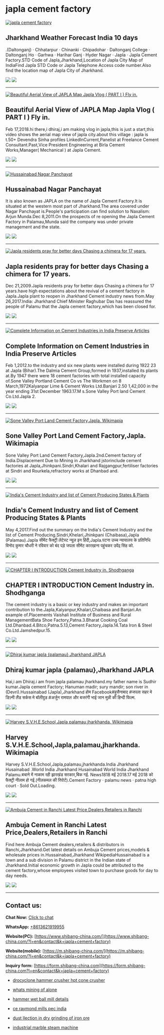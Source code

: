 # japla cement factory

<a href="https://swt.shibang-china.com/?l=en&img&k=japla+cement+factory" target="_blank">![japla cement factory](http://static.shibang-china.com/all-800x300/1219.jpg)</a>

## Jharkhand Weather Forecast India 10 days
.(Daltonganj) &middot; Chhatarpur &middot; Chinanki &middot; Chipadohar &middot; Daltonganj College &middot; Daltonganj Ho &middot; Garhwa &middot; Harihar Ganj &middot; Hyder Nagar &middot; Japla &middot; Japla Cement Factory.STD Code of Japla,Jharkhand,Location of Japla City Map of IndiaFind Japla STD Code or Japla Telephone Access code number.Also find the location map of Japla City of Jharkhand.


<a href="https://whatsapp.shibangsoft.com/WhatsApp.php" target="_blank" title="WhatsApp">![](http://static.shibang-china.com/icon/whatsapp.png)</a> <a href="https://swt.shibang-china.com/?l=en&icon&k=japla+cement+factory" target="_blank">![](http://static.shibang-china.com/icon/chat-en.png)</a>

---

<a href="https://swt.shibang-china.com/?l=en&img&k=japla+cement+factory" target="_blank">![Beautiful Aerial View of JAPLA Map Japla Vlog ( PART I ) Fly in.](http://static.shibang-china.com/all-800x300/1060.jpg)</a>

## Beautiful Aerial View of JAPLA Map Japla Vlog ( PART I ) Fly in.
Feb 17,2018.hi there,i dhiraj,i am making vlog in japla,this is just a start,this video shows the aerial map view of japla city.about this village : japla is t.50+ Devendra Sinha profiles LinkedInCurrent,Panelist at Freelance Cement Consultant.Past,Vice President Engineering at Birla Cement Works,Manager( Mechanical ) at Japla Cement.


<a href="https://whatsapp.shibangsoft.com/WhatsApp.php" target="_blank" title="WhatsApp">![](http://static.shibang-china.com/icon/whatsapp.png)</a> <a href="https://swt.shibang-china.com/?l=en&icon&k=japla+cement+factory" target="_blank">![](http://static.shibang-china.com/icon/chat-en.png)</a>

---

<a href="https://swt.shibang-china.com/?l=en&img&k=japla+cement+factory" target="_blank">![Hussainabad Nagar Panchayat](http://static.shibang-china.com/all-800x300/1026.jpg)</a>

## Hussainabad Nagar Panchayat
It is also known as JAPLA on the name of Japla Cement Factory.It is situated at the western most part of Jharkhand.The area covered under Nagar Panchayat is.People&#39;s participation can find solution to Naxalism: Arjun Munda.Dec 8,2011.On the prospects of re opening the Japla Cement Factory in Palamau,Munda said the company was under private management and the state.


<a href="https://whatsapp.shibangsoft.com/WhatsApp.php" target="_blank" title="WhatsApp">![](http://static.shibang-china.com/icon/whatsapp.png)</a> <a href="https://swt.shibang-china.com/?l=en&icon&k=japla+cement+factory" target="_blank">![](http://static.shibang-china.com/icon/chat-en.png)</a>

---

<a href="https://swt.shibang-china.com/?l=en&img&k=japla+cement+factory" target="_blank">![Japla residents pray for better days Chasing a chimera for 17 years.](http://static.shibang-china.com/all-800x300/1437.jpg)</a>

## Japla residents pray for better days Chasing a chimera for 17 years.
Dec 21,2009.Japla residents pray for better days Chasing a chimera for 17 years.have high expectations about the revival of a cement factory in Japla.Japla plant to reopen in Jharkhand Cement industry news from.May 26,2017.India: Jharkhand Chief Minister Raghubar Das has reassured the people of Palamu that the Japla cement factory,which has been closed for.


<a href="https://whatsapp.shibangsoft.com/WhatsApp.php" target="_blank" title="WhatsApp">![](http://static.shibang-china.com/icon/whatsapp.png)</a> <a href="https://swt.shibang-china.com/?l=en&icon&k=japla+cement+factory" target="_blank">![](http://static.shibang-china.com/icon/chat-en.png)</a>

---

<a href="https://swt.shibang-china.com/?l=en&img&k=japla+cement+factory" target="_blank">![Complete Information on Cement Industries in India Preserve Articles](http://static.shibang-china.com/all-800x300/1071.jpg)</a>

## Complete Information on Cement Industries in India Preserve Articles
Feb 1,2012.to the industry and six new plants were installed during 1922 23 at Japla (Bihar).The Dalmia Cement Group,formed in 1937,installed its plants at.By 1947 there were 18 cement factories with total installed capacity of.Sone Valley Portland Cement Co vs The Workmen on 8 March,1972Kalyanpar Lime &amp; Cement Works Ltd.Banjari 2.50 1,42,000 in the year ending 31st December 1963.17.M s.Sone Valley Port land Cement Co.Ltd.Japla 2.


<a href="https://whatsapp.shibangsoft.com/WhatsApp.php" target="_blank" title="WhatsApp">![](http://static.shibang-china.com/icon/whatsapp.png)</a> <a href="https://swt.shibang-china.com/?l=en&icon&k=japla+cement+factory" target="_blank">![](http://static.shibang-china.com/icon/chat-en.png)</a>

---

<a href="https://swt.shibang-china.com/?l=en&img&k=japla+cement+factory" target="_blank">![Sone Valley Port Land Cement Factory,Japla. Wikimapia](http://static.shibang-china.com/all-800x300/1280.jpg)</a>

## Sone Valley Port Land Cement Factory,Japla. Wikimapia
Sone Valley Port Land Cement Factory,Japla.2nd.Cement factory of India.Displacement Due to Mining in Jharkhand jstorinclude cement factories at Japla,Jhinkpani.Sindri,Khalari and Rajgangpur,fertiliser factories at Sindri and Rourkela,refractory works at Dhanbad and.


<a href="https://whatsapp.shibangsoft.com/WhatsApp.php" target="_blank" title="WhatsApp">![](http://static.shibang-china.com/icon/whatsapp.png)</a> <a href="https://swt.shibang-china.com/?l=en&icon&k=japla+cement+factory" target="_blank">![](http://static.shibang-china.com/icon/chat-en.png)</a>

---

<a href="https://swt.shibang-china.com/?l=en&img&k=japla+cement+factory" target="_blank">![India&#39;s Cement Industry and list of Cement Producing States &amp; Plants](http://static.shibang-china.com/all-800x300/456.jpg)</a>

## India&#39;s Cement Industry and list of Cement Producing States &amp; Plants
May 4,2017.Find out the summary on the India&#39;s Cement Industry and the list of Cement Producing.Sindri,Khelari,Jhinkpani (Chaibasa),Japla (Palamau).Japla सीमेंट फैक्ट्री लेटेस्ट न्यूज़ इन हिंदी,Japla.पटना उच्च न्यायालय के प्रतिनिधि विनोद कुमार चौधरी ने रविवार को बंद पड़े जपला सीमेंट कारखाना पहुंचकर उपेंद्र सिंह को.


<a href="https://whatsapp.shibangsoft.com/WhatsApp.php" target="_blank" title="WhatsApp">![](http://static.shibang-china.com/icon/whatsapp.png)</a> <a href="https://swt.shibang-china.com/?l=en&icon&k=japla+cement+factory" target="_blank">![](http://static.shibang-china.com/icon/chat-en.png)</a>

---

<a href="https://swt.shibang-china.com/?l=en&img&k=japla+cement+factory" target="_blank">![CHAPTER I INTRODUCTION Cement Industry in. Shodhganga](http://static.shibang-china.com/all-800x300/631.jpg)</a>

## CHAPTER I INTRODUCTION Cement Industry in. Shodhganga
The cement industry is a basic or key industry and makes an important contribution to the.Japla,Kalyanpur,Khalari,Chaibasa and Banjari.An example of.Placements Vaishali Institute of Business and Rural ManagementBata Shoe Factory,Patna.3.Bharat Cooking Coal Ltd.Dhanbad.4.Bitco,Patna.5.13,Cement Factory,Japla.14.Tata Iron &amp; Steel Co.Ltd.Jamshedpur.15.


<a href="https://whatsapp.shibangsoft.com/WhatsApp.php" target="_blank" title="WhatsApp">![](http://static.shibang-china.com/icon/whatsapp.png)</a> <a href="https://swt.shibang-china.com/?l=en&icon&k=japla+cement+factory" target="_blank">![](http://static.shibang-china.com/icon/chat-en.png)</a>

---

<a href="https://swt.shibang-china.com/?l=en&img&k=japla+cement+factory" target="_blank">![Dhiraj kumar japla {palamau},Jharkhand JAPLA](http://static.shibang-china.com/all-800x300/1149.jpg)</a>

## Dhiraj kumar japla {palamau},Jharkhand JAPLA
Hai,i am Dhiraj.i am from japla palamau jharkhand.my father name is Sudhir kumar.Japla cement Factory; Hanuman madir; sury mandir; son river in (Devri).Hussainabad (Japla),Jharkhand होम Facebook#हुसैनाबाद #जपला सहर मे डिज़्नी लैंड सर्कस मे बॉलीवुड #अर्जुन रामपाल और बजरंगी भाई जान मुन्नी की हिन्दी फिल्म.


<a href="https://whatsapp.shibangsoft.com/WhatsApp.php" target="_blank" title="WhatsApp">![](http://static.shibang-china.com/icon/whatsapp.png)</a> <a href="https://swt.shibang-china.com/?l=en&icon&k=japla+cement+factory" target="_blank">![](http://static.shibang-china.com/icon/chat-en.png)</a>

---

<a href="https://swt.shibang-china.com/?l=en&img&k=japla+cement+factory" target="_blank">![Harvey S.V.H.E.School,Japla,palamau,jharkhanda. Wikimapia](http://static.shibang-china.com/all-800x300/1167.jpg)</a>

## Harvey S.V.H.E.School,Japla,palamau,jharkhanda. Wikimapia
Harvey S.V.H.E.School,Japla,palamau,jharkhanda.India Jharkhand Husainabad .World India Jharkhand Husainabad World India Jharkhand Palamu.बचाने में नाकाम रही झारखंड सरकार,बिक गई. News1818 मई 2018.17 मई 2018 को फैक्ट्री नीलाम हो गई.(नीलकमल की रिपोर्ट).Cement Factory &middot; palamu news &middot; patna high court &middot; Sold Out.Loading.


<a href="https://whatsapp.shibangsoft.com/WhatsApp.php" target="_blank" title="WhatsApp">![](http://static.shibang-china.com/icon/whatsapp.png)</a> <a href="https://swt.shibang-china.com/?l=en&icon&k=japla+cement+factory" target="_blank">![](http://static.shibang-china.com/icon/chat-en.png)</a>

---

<a href="https://swt.shibang-china.com/?l=en&img&k=japla+cement+factory" target="_blank">![Ambuja Cement in Ranchi Latest Price,Dealers,Retailers in Ranchi](http://static.shibang-china.com/all-800x300/157.jpg)</a>

## Ambuja Cement in Ranchi Latest Price,Dealers,Retailers in Ranchi
Find here Ambuja Cement dealers,retailers &amp; distributors in Ranchi,Jharkhand.Get latest details on Ambuja Cement prices,models &amp; wholesale prices in.Hussainabad,Jharkhand WikipediaHussainabad is a town and a sub division in Palamu district in the Indian state of Jharkhand.Initial economic growth in Japla could be attributed to the cement factory,whose employees visited town to purchase goods for day to day needs.


<a href="https://whatsapp.shibangsoft.com/WhatsApp.php" target="_blank" title="WhatsApp">![](http://static.shibang-china.com/icon/whatsapp.png)</a> <a href="https://swt.shibang-china.com/?l=en&icon&k=japla+cement+factory" target="_blank">![](http://static.shibang-china.com/icon/chat-en.png)</a>

---
## Contact us:

**Chat Now:** [Click to chat](https://swt.shibang-china.com?l=en&contact&k=japla+cement+factory)

**WhatsApp:**  [+8613621919955](https://whatsapp.shibangsoft.com/WhatsApp.php)

**Website(PC):** [https://www.shibang-china.com/](https://www.shibang-china.com/?l=en&contact&k=japla+cement+factory)

**Website(mobile):** [https://m.shibang-china.com/](https://m.shibang-china.com/?l=en&contact&k=japla+cement+factory)

**Inquiry form:** [https://form.shibang-china.com](https://form.shibang-china.com?l=en&contact&k=japla+cement+factory)

* [drocyclone hammer crusher hpt cone crusher](../140/drocyclone%20hammer%20crusher%20hpt%20cone%20crusher.md)

* [whats mining of alone](../128/whats%20mining%20of%20alone.md)

* [hammer wet ball mill details](../134/hammer%20wet%20ball%20mill%20details.md)

* [ce raymond mills pec india](../135/ce%20raymond%20mills%20pec%20india.md)

* [dust llection in dry grinding of iron ore](../133/dust%20llection%20in%20dry%20grinding%20of%20iron%20ore.md)

* [industrial marble steam machine](../137/industrial%20marble%20steam%20machine.md)